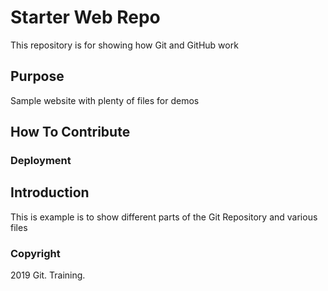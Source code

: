 # Starter Web Repo

This repository is for showing how Git and GitHub work

## Purpose

Sample website with plenty of files for demos

## How To Contribute

### Deployment

## Introduction
This is example is to show different parts of the Git Repository and various files

### Copyright

2019 Git. Training.